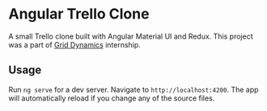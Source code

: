 # Angular Trello Clone

A small Trello clone built with Angular Material UI and Redux. This project was a part of [Grid Dynamics](https://www.griddynamics.com) internship.

## Usage

Run `ng serve` for a dev server. Navigate to `http://localhost:4200`. The app will automatically reload if you change any of the source files.
